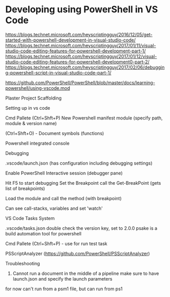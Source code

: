 Developing using PowerShell in VS Code
======================================

https://blogs.technet.microsoft.com/heyscriptingguy/2016/12/05/get-started-with-powershell-development-in-visual-studio-code/
https://blogs.technet.microsoft.com/heyscriptingguy/2017/01/11/visual-studio-code-editing-features-for-powershell-development-part-1/
https://blogs.technet.microsoft.com/heyscriptingguy/2017/01/12/visual-studio-code-editing-features-for-powershell-development0-part-2/
https://blogs.technet.microsoft.com/heyscriptingguy/2017/02/06/debugging-powershell-script-in-visual-studio-code-part-1/

https://github.com/PowerShell/PowerShell/blob/master/docs/learning-powershell/using-vscode.mod


Plaster Project Scaffolding


Setting up in vs code

Cmd Pallete (Ctrl+Shft+P)
New Powershell manifest module (specify path, module & version name)

(Ctrl+Shft+O) - Document symbols (functions)


Powershell integrated console



Debugging

.vscode/launch.json (has configuration including debugging settings)


Enable PowerShell Interactive session (debugger pane)

Hit F5 to start debugging
Set the Breakpoint
call the Get-BreakPoint (gets list of breakpoints)

Load the module and call the method (with breakpoint)

Can see call-stacks, variables and set 'watch'


VS Code Tasks System

.vscode/tasks.json
double check the version key, set to 2.0.0
psake is a build automation tool for powershell

Cmd Pallete (Ctrl+Shft+P) - use for run test task



PSScriptAnalyzer (https://github.com/PowerShell/PSScriptAnalyzer)





Troubleshooting

1. Cannot run a document in the middle of a pipeline
make sure to have launch.json and specify
the launch parameters

for now can't run from a psm1 file, but can run from ps1



























